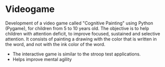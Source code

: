 # Videogame 
Development of a video game called "Cognitive Painting" using Python (Pygame), for children from 5 to 10 years old. The objective is to help children with attention deficit, to improve focused, sustained and selective attention. It consists of painting a drawing with the color that is written in the word, and not with the ink color of the word.
- The interactive game is similar to the stroop test applications.
- Helps improve mental agility
